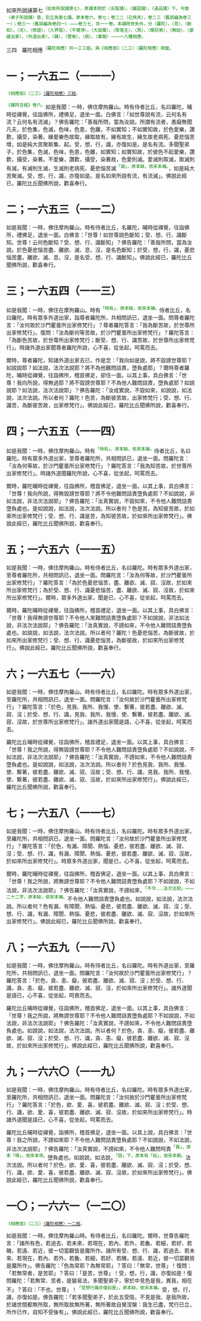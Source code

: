 如來所說誦第七<sup><font color="green">〈如來所說誦第七〉，原譯本附於〈五陰誦〉，〈雜因誦〉，〈道品誦〉下。今倣〈弟子所說誦〉意，別立為第七誦。原本卷六，卷七；卷二二（已佚失），卷二三（舊誤編為卷三一）；卷三一（舊誤編為卷四一）——卷三七，共一一卷。本誦除佚失外，分〈羅陀〉，〈見〉，〈斷知〉，〈天〉，〈修證〉，〈入界陰〉，〈不壞淨〉，〈大迦葉〉，〈聚落主〉，〈馬〉，〈摩訶男〉，〈無始〉，〈婆磋出家〉，〈外道出家〉，〈雜〉，〈譬喻〉，〈病〉，〈業報〉——一八種相應。</font></sup>

三四　羅陀相應<sup><font color="green">〈羅陀相應〉共一三三經。與《相應部》（二三）〈羅陀相應〉相當。</font></sup>

# 一；一六五二（一一一）

<sup><font color="green">《相應部》（二三）[〈羅陀相應〉三經](https://github.com/gwsice/buddhism/blob/master/%E6%97%A9%E6%9C%9F/%E5%8D%97%E4%BC%A0%E7%9B%B8%E5%BA%94%E9%83%A8/03%E7%8A%8D%E5%BA%A6%E7%AF%87/23%20%E7%BD%97%E9%99%80%E7%9B%B8%E5%BA%94.md#23_3)。</font></sup>

<sup><font color="green">《雜阿含經》卷六。</font></sup>如是我聞：一時，佛住摩拘羅山。時有侍者比丘，名曰羅陀，晡時從禪覺，往詣佛所，禮佛足，退坐一面。白佛言：「如世尊說有流，云何名有流？云何名有流滅」？佛告羅陀：「善哉所問，當為汝說。所謂有流者，愚癡無聞凡夫，於色集，色滅，色味，色患，色離，不如實知；不如實知故，於色愛樂，讚歎，攝受，染著。緣愛樂色故取，緣取故有，緣有故生，緣生故老病死、憂悲惱苦增，如是純大苦聚斯集、起。受，想，行，識，亦復如是。是名有流。多聞聖弟子，於色集，色滅，色味，色患，色離，如實知；如實知故，於彼色不起愛樂，讚歎，攝受，染著。不愛樂，讚歎，攝受，染著故，色愛則滅。愛滅則取滅，取滅則有滅，有滅則生滅，生滅則老病死、憂悲惱苦滅<sup><font color="green">「滅」，原本缺，依宋本補。</font></sup>，如是純大苦聚滅。受，想，行，識，亦復如是。是名如來所說有流，有流滅」。佛說此經已，羅陀比丘聞佛所說，歡喜奉行。

# 二；一六五三（一一二）

如是我聞：一時，佛住摩拘羅山。時有侍者比丘，名羅陀，晡時從禪覺，往詣佛所，禮佛足，退坐一面。白佛言：「世尊！如世尊說色斷知；受、想、行、識斷知。世尊！云何色斷知？受、想、行、識斷知」？佛告羅陀：「善哉所問，當為汝說。於色憂悲惱苦盡、離欲、滅、息、沒，是名色斷知；於受，想，行，識，憂悲惱苦盡，離欲、滅、息、沒，是名受、想、行、識斷知」。佛說此經已，羅陀比丘聞佛所說，歡喜奉行。

# 三；一六五四（一一三）

如是我聞：一時，佛住在摩拘羅山。時有<sup><font color="green">「時有」，原本缺，依宋本補。</font></sup>侍者比丘，名曰羅陀。時有眾多外道出家，詣尊者羅陀所，共相問訊已，退坐一面。問尊者羅陀言：「汝何故於沙門瞿曇所出家修梵行」？尊者羅陀答言：「我為斷苦故，於世尊所出家修梵行」。復問：「汝為斷何等苦故，於沙門瞿曇所出家修梵行」？羅陀答言：「為斷色苦故，於世尊所出家修梵行；斷受、想、行、識苦故，於世尊所出家修梵行」。時諸外道出家聞尊者羅陀所說，心不喜，從坐起，呵罵而去。

爾時，尊者羅陀，知諸外道出家去已，作是念：「我向如是說，將不毀謗世尊耶？如說說耶？如法說，法次法說耶？將不為他難問詰責，墮負處耶」？爾時尊者羅陀，晡時從禪覺，往詣佛所，稽首佛足，卻住一面。以其上事，具白佛言：「世尊！我向所說，得無過耶？將不毀謗世尊耶？不為他人難問詰責，墮負處耶？如說說耶？如法說，法次法說耶」？佛告羅陀：「汝成實說，不毀如來，如說說，如法說，法次法說。所以者何？羅陀！色苦，為斷彼苦故，出家修梵行；受、想、行、識苦，為斷彼苦故，出家修梵行」。佛說此經已，羅陀比丘聞佛所說，歡喜奉行。

# 四；一六五五（一一四）

如是我聞：一時，佛住摩拘羅山。時有<sup><font color="green">「時有」，原本缺，依宋本補。</font></sup>侍者比丘，名曰羅陀。時有眾多外道出家，至尊者羅陀所，共相問訊已，退坐一面。問羅陀言：「汝為何等故，於沙門瞿曇所出家修梵行」？羅陀答言：「我為知苦故，於世尊所出家修梵行」。時諸外道聞羅陀所說，心不喜，從坐起，呵罵而去。

爾時，羅陀晡時從禪覺，往詣佛所，稽首佛足，退坐一面。以其上事，具白佛言：「世尊！我向所說，得無毀謗世尊耶？將不令他難問詰責墮負處耶？不如說說，非如法說，非法次法說耶」？佛告羅陀：「汝真實說，不毀如來，不令他人難問詰責墮負處也。是如說說，如法說，法次法說。所以者何？色是苦，為知彼苦故，於如來所出家修梵行；受、想、行、識是苦，為知彼苦故，於如來所出家修梵行」。佛說此經已，羅陀比丘聞佛所說，歡喜奉行。

# 五；一六五六（一一五）

如是我聞：一時，佛住摩拘羅山。時有侍者比丘，名曰羅陀。時有眾多外道出家，至尊者羅陀所，共相問訊已，退坐一面。問羅陀言：「汝為何等故，於沙門瞿曇所出家修梵行」？羅陀答言：「為於色憂悲惱苦，盡、離欲、滅、寂、沒故，於如來所出家修梵行；為於受、想、行、識憂悲惱苦，盡、離欲、滅、寂、沒故，於如來所出家修梵行」。爾時，眾多外道出家，聞是已，心不喜，從坐起，呵罵而去。

爾時，羅陀晡時從禪覺，往詣佛所，稽首禮足，退坐一面。以其上事，具白佛言：「世尊！我得無謗世尊耶？不令他人來難問詰責墮負處耶？不如說說，非法如法說，非法次法說耶」？佛告羅陀：「汝真實說，不謗如來，不令他人難問詰責墮負處也。如說說，如法說，法次法說。所以者何？羅陀！色憂悲惱苦，為斷彼故，於如來所出家修梵行；受、想、行、識憂悲惱苦，為斷彼故，於如來所出家修梵行」。佛說此經已，羅陀比丘聞佛所說，歡喜奉行。

# 六；一六五七（一一六）

如是我聞：一時，佛住摩拘羅山。時有侍者比丘，名曰羅陀。時有眾多外道出家，至羅陀所，共相問訊已，退坐一面。問羅陀言：「汝何故於沙門瞿曇所出家修梵行」？羅陀答言：「於色，見我、我所、我慢、使、繫著，彼若盡、離欲、滅、寂、沒；於受、想、行、識，見我、我所、我慢、使、繫著，彼若盡、離欲、滅、寂、沒故，於世尊所出家修梵行」。諸外道出家聞是語，心不喜，從坐起，呵罵而去。

羅陀比丘晡時從禪覺，往詣佛所，稽首禮足，退坐一面。以其上事，具白佛言：「世尊！我之所說，得無毀謗世尊耶？不令他人難問詰責墮負處耶？不如說說，不如法說，非法次法說耶」？佛告羅陀：「汝真實說，不謗如來，不令他人難問詰責墮負處也。是如說說，如法說，法次法說。所以者何？於色見我、我所、我慢、使、繫著，彼若盡、離欲、滅、寂、沒故；受、想、行、識，見我、我所、我慢、使、繫著，彼若盡、離欲、滅、寂、沒故，於如來所出家修梵行」。佛說此經已，羅陀比丘聞佛所說，歡喜奉行。

# 七；一六五八（一一七）

如是我聞：一時，佛住摩拘羅山。時有侍者比丘，名曰羅陀。時有眾多外道出家，至羅陀所，共相問訊已，退坐一面。問羅陀言：「汝何故於沙門瞿曇所出家修梵行」？羅陀答言：「於色，有漏、障閡、熱惱、憂悲，彼若盡、離欲、滅、寂、沒；受、想、行、識，有漏、障閡、熱惱、憂悲，彼若盡、離欲、滅、寂、沒故，於如來所出家修梵行」。時眾多外道出家，聞是已，心不喜，從坐起，呵罵而去。

爾時，羅陀晡時從禪覺，往詣佛所，稽首佛足，退坐一面。以其上事，具白佛言：「世尊！我之所說，將無謗世尊耶？不令他人難問詰責墮負處耶？不如說說，不如法說，非法次法說耶」？佛告羅陀：「汝真實說，不謗如來，<sup><font color="green">「不令……法次法說」——二十二字，原本缺，依宋本補。</font></sup>不令他人難問詰責墮負處也。如說說，如法說，法次法說。所以者何？色有漏、有障閡、熱惱、憂悲，彼若盡、離欲、滅、寂、沒；受、想、行、識，有漏、障閡、熱惱、憂悲，彼若盡、離欲、滅、寂、沒故，於如來所出家修梵行」。佛說此經已，羅陀比丘聞佛所說，歡喜奉行。

# 八；一六五九（一一八）

如是我聞：一時，佛住摩拘羅山。時有侍者比丘，名曰羅陀。時有外道出家，至羅陀所，共相問訊已，退坐一面。問羅陀言：「汝何故於沙門瞿曇所出家修梵行」？羅陀答言：「於色，貪、恚、癡，彼若盡、離欲、滅、寂、沒；於受、想、行、識，貪、恚、癡，彼若盡、離欲、滅、寂、沒，於如來所出家修梵行」。諸外道聞是語已，心不喜，從坐起，呵責而去。

羅陀比丘晡時從禪覺，往詣佛所，稽首佛足，退坐一面。以其上事，具白佛言：「世尊！我之所說，將無謗世尊耶？不令他人難問詰責墮負處耶？不如說說，不如法說，非法次法說耶」？佛告羅陀：「汝真實說，不謗如來，不令他人難問詰責墮負處也。如說說，如法說，法次法說。所以者何？於色，貪、恚、癡，彼若盡、離欲、滅、寂、沒；於受、想、行、識，貪、恚、癡，彼若盡、離欲、滅、寂、沒故，於如來所出家修梵行」。佛說此經已，羅陀比丘聞佛所說，歡喜奉行。

# 九；一六六〇（一一九）

如是我聞：一時，佛住摩拘羅山。時有侍者比丘，名曰羅陀。時有眾多外道出家，至羅陀所，共相問訊已，退坐一面。問羅陀言：「汝何故於沙門瞿曇所出家修梵行」？羅陀答言：「於色，欲、愛、喜，彼若盡、離欲、滅、寂、沒；於受、想、行、識，欲、愛、喜，彼若盡、離欲、滅、寂、沒故，於如來所出家修梵行」。時諸外道聞是語已，心不喜，從坐起，呵罵而去。

羅陀比丘晡時從禪覺，詣佛所，稽首佛足，退坐一面。以其上說，具白佛言：「世尊！我之所說，不謗如來耶？不令他人難問詰責墮負處耶？不如說說，不如法說，非法次法說耶」？佛告羅陀：「汝真實說，不謗如來，不令他人難問呵責<sup><font color="green">「責」，原本「嘖」，依宋本改。</font></sup>墮負處也。如說說，如法說，<sup><font color="green">「說」下，原本有「如」，依宋本刪。</font></sup>法次法說。所以者何？於色，欲、愛、喜，彼若盡、離欲、滅、寂、沒；於受、想、行、識，欲、愛、喜，彼若盡、離欲、滅、寂、沒故，於如來所出家修梵行」。佛說此經已，羅陀比丘聞佛所說，歡喜奉行。

# 一〇；一六六一（一二〇）

<sup><font color="green">《相應部》（二三）[〈羅陀相應〉一二經](https://github.com/gwsice/buddhism/blob/master/%E6%97%A9%E6%9C%9F/%E5%8D%97%E4%BC%A0%E7%9B%B8%E5%BA%94%E9%83%A8/03%E7%8A%8D%E5%BA%A6%E7%AF%87/23%20%E7%BD%97%E9%99%80%E7%9B%B8%E5%BA%94.md#23_12)。</font></sup>

如是我聞：一時，佛住摩拘羅山時。有侍者比丘，名曰羅陀。爾時，世尊告羅陀言：「諸所有色，若過去、若未來、若現在，若內、若外，若麁、若細，若好、若醜，若遠、若近，彼一切當觀皆是魔所作。諸所有受、想、行、識，若過去、若未來、若現在，若內、若外，若麁、若細，若好、若醜，若遠、若近，彼一切當觀皆是魔所作」。佛告羅陀：「色為常耶？為無常耶」？答曰：「無常，世尊」！復問：「若無常者，是苦耶」？答曰：「是苦，世尊」！受，想，行，識，亦復如是！復問羅陀：「若無常、苦者，是變易法，多聞聖弟子，寧於中見色是我，異我，相在不」？答曰：「不也，世尊」！<sup><font color="green">「受想行識亦復如是」，原本缺，依宋本補。</font></sup>受，想，行，識，亦復如是。佛告羅陀：「若多聞聖弟子，於此五受陰，不見是我、是我所故，於諸世間都無所取，無所取故無所著，無所著故自覺涅槃：我生已盡，梵行已立，所作已作，自知不受後有」。佛說此經已，羅陀比丘聞佛所說，歡喜奉行。